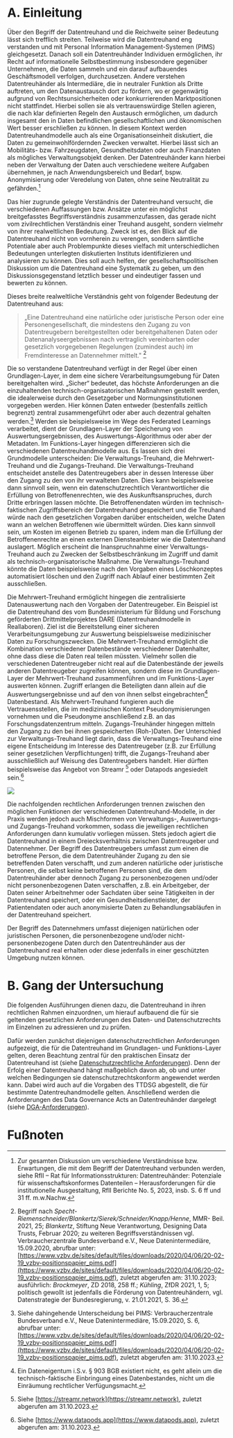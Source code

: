 # A. Einleitung

Über den Begriff der Datentreuhand und die Reichweite seiner Bedeutung lässt sich trefflich streiten. Teilweise wird die Datentreuhand eng verstanden und mit Personal Information Management-Systemen (PIMS) gleichgesetzt. Danach soll ein Datentreuhänder Individuen ermöglichen, ihr Recht auf informationelle Selbstbestimmung insbesondere gegenüber Unternehmen, die Daten sammeln und ein darauf aufbauendes Geschäftsmodell verfolgen, durchzusetzen. Andere verstehen Datentreuhänder als Intermediäre, die in neutraler Funktion als Dritte auftreten, um den Datenaustausch dort zu fördern, wo er gegenwärtig aufgrund von Rechtsunsicherheiten oder konkurrierenden Marktpositionen nicht stattfindet. Hierbei sollen sie als vertrauenswürdige Stellen agieren, die nach klar definierten Regeln den Austausch ermöglichen, um dadurch insgesamt den in Daten befindlichen gesellschaftlichen und ökonomischen Wert besser erschließen zu können. In diesem Kontext werden Datentreuhandmodelle auch als eine Organisationseinheit diskutiert, die Daten zu gemeinwohlfördernden Zwecken verwaltet. Hierbei lässt sich an Mobilitäts- bzw. Fahrzeugdaten, Gesundheitsdaten oder auch Finanzdaten als mögliches Verwaltungsobjekt denken. Der Datentreuhänder kann hierbei neben der Verwaltung der Daten auch verschiedene weitere Aufgaben übernehmen, je nach Anwendungsbereich und Bedarf, bspw. Anonymisierung oder Veredelung von Daten, ohne seine Neutralität zu gefährden.[^1]

Das hier zugrunde gelegte Verständnis der Datentreuhand versucht, die verschiedenen Auffassungen bzw. Ansätze unter ein möglichst breitgefasstes Begriffsverständnis zusammenzufassen, das gerade nicht vom zivilrechtlichen Verständnis einer Treuhand ausgeht, sondern vielmehr von ihrer realweltlichen Bedeutung. Zweck ist es, den Blick auf die Datentreuhand nicht von vornherein zu verengen, sondern sämtliche Potentiale aber auch Problempunkte dieses vielfach mit unterschiedlichen Bedeutungen unterlegten diskutierten Instituts identifizieren und analysieren zu können. Dies soll auch helfen, der gesellschaftspolitischen Diskussion um die Datentreuhand eine Systematik zu geben, um den Diskussionsgegenstand letztlich besser und eindeutiger fassen und bewerten zu können.

Dieses breite realweltliche Verständnis geht von folgender Bedeutung der Datentreuhand aus:

>„Eine Datentreuhand eine natürliche oder juristische Person oder eine Personengesellschaft, die mindestens den Zugang zu von Datentreugebern bereitgestellten oder bereitgehaltenen Daten oder Datenanalyseergebnissen nach vertraglich vereinbarten oder gesetzlich vorgegebenen Regelungen (zumindest auch) im Fremdinteresse an Datennehmer mittelt." [^2]

Die so verstandene Datentreuhand verfügt in der Regel über einen Grundlagen-Layer, in dem eine sichere Verarbeitungsumgebung für Daten bereitgehalten wird. „Sicher“ bedeutet, das höchste Anforderungen an die einzuhaltenden technisch-organisatorischen Maßnahmen gestellt werden, die idealerweise durch den Gesetzgeber und Normungsinstitutionen vorgegeben werden. Hier können Daten entweder (bestenfalls zeitlich begrenzt) zentral zusammengeführt oder aber auch dezentral gehalten werden.[^3] Werden sie beispielsweise im Wege des Federated Learnings verarbeitet, dient der Grundlagen-Layer der Speicherung von Auswertungsergebnissen, des Auswertungs-Algorithmus oder aber der Metadaten. Im Funktions-Layer hingegen differenzieren sich die verschiedenen Datentreuhandmodelle aus. Es lassen sich drei Grundmodelle unterscheiden: Die Verwaltungs-Treuhand, die Mehrwert-Treuhand und die Zugangs-Treuhand. Die Verwaltungs-Treuhand entscheidet anstelle des Datentreugebers aber in dessen Interesse über den Zugang zu den von ihr verwalteten Daten. Dies kann beispielsweise dann sinnvoll sein, wenn ein datenschutzrechtlich Verantwortlicher die Erfüllung von Betroffenenrechten, wie des Auskunftsanspruches, durch Dritte erbringen lassen möchte. Die Betroffenendaten würden im technisch-faktischen Zugriffsbereich der Datentreuhand gespeichert und die Treuhand würde nach den gesetzlichen Vorgaben darüber entscheiden, welche Daten wann an welchen Betroffenen wie übermittelt würden. Dies kann sinnvoll sein, um Kosten im eigenen Betrieb zu sparen, indem man die Erfüllung der Betroffenenrechte an einen externen Diensteanbieter wie die Datentreuhand auslagert. Möglich erscheint die Inanspruchnahme einer Verwaltungs-Treuhand auch zu Zwecken der Selbstbeschränkung im Zugriff und damit als technisch-organisatorische Maßnahme. Die Verwaltungs-Treuhand könnte die Daten beispielsweise nach den Vorgaben eines Löschkonzeptes automatisiert löschen und den Zugriff nach Ablauf einer bestimmten Zeit ausschließen.

Die Mehrwert-Treuhand ermöglicht hingegen die zentralisierte Datenauswertung nach den Vorgaben der Datentreugeber. Ein Beispiel ist die Datentreuhand des vom Bundesministerium für Bildung und Forschung geförderten Drittmittelprojektes DARE (Datentreuhandmodelle in Reallaboren). Ziel ist die Bereitstellung einer sicheren Verarbeitungsumgebung zur Auswertung beispielsweise medizinischer Daten zu Forschungszwecken. Die Mehrwert-Treuhand ermöglicht die Kombination verschiedener Datenbestände verschiedener Datenhalter, ohne dass diese die Daten real teilen müssten. Vielmehr sollen die verschiedenen Datentreugeber nicht real auf die Datenbestände der jeweils anderen Datentreugeber zugreifen können, sondern diese im Grundlagen-Layer der Mehrwert-Treuhand zusammenführen und im Funktions-Layer auswerten können. Zugriff erlangen die Beteiligten dann allein auf die Auswertungsergebnisse und auf den von ihnen selbst eingebrachten[^4] Datenbestand. Als Mehrwert-Treuhand fungieren auch die Vertrauensstellen, die im medizinischen Kontext Pseudonymisierungen vornehmen und die Pseudonyme anschließend z.B. an das Forschungsdatenzentrum mitteln. Zugangs-Treuhänder hingegen mitteln den Zugang zu den bei ihnen gespeicherten (Roh-)Daten. Der Unterschied zur Verwaltungs-Treuhand liegt darin, dass die Verwaltungs-Treuhand eine eigene Entscheidung im Interesse des Datentreugeber (z.B. zur Erfüllung seiner gesetzlichen Verpflichtungen) trifft, die Zugangs-Treuhand aber ausschließlich auf Weisung des Datentreugebers handelt. Hier dürften beispielsweise das Angebot von Streamr [^5] oder Datapods angesiedelt sein.[^6]

<img src='../Baukastenmodell/Baukastenmodell.png'>

Die nachfolgenden rechtlichen Anforderungen trennen zwischen den möglichen Funktionen der verschiedenen Datentreuhand-Modelle, in der Praxis werden jedoch auch Mischformen von Verwaltungs-, Auswertungs- und Zugangs-Treuhand vorkommen, sodass die jeweiligen rechtlichen Anforderungen dann kumulativ vorliegen müssen. Stets jedoch agiert die Datentreuhand in einem Dreiecksverhältnis zwischen Datentreugeber und Datennehmer. Der Begriff des Datentreugebers umfasst zum einen die betroffene Person, die dem Datentreuhänder Zugang zu den sie betreffenden Daten verschafft, und zum anderen natürliche oder juristische Personen, die selbst keine betroffenen Personen sind, die dem Datentreuhänder aber dennoch Zugang zu personenbezogenen und/oder nicht personenbezogenen Daten verschaffen, z.B. ein Arbeitgeber, der Daten seiner Arbeitnehmer oder Sachdaten über seine Tätigkeiten in der Datentreuhand speichert, oder ein Gesundheitsdienstleister, der Patientendaten oder auch anonymisierte Daten zu Behandlungsabläufen in der Datentreuhand speichert.

Der Begriff des Datennehmers umfasst diejenigen natürlichen oder juristischen Personen, die personenbezogene und/oder nicht-personenbezogene Daten durch den Datentreuhänder aus der Datentreuhand real erhalten oder diese jedenfalls in einer geschützten Umgebung nutzen können.

# B. Gang der Untersuchung

Die folgenden Ausführungen dienen dazu, die Datentreuhand in ihren rechtlichen Rahmen einzuordnen, um hierauf aufbauend die für sie geltenden gesetzlichen Anforderungen des Daten- und Datenschutzrechts im Einzelnen zu adressieren und zu prüfen.

Dafür werden zunächst diejenigen datenschutzrechtlichen Anforderungen aufgezeigt, die für die Datentreuhand im Grundlagen- und Funktions-Layer gelten, deren Beachtung zentral für den praktischen Einsatz der Datentreuhand ist (siehe [Datenschutzrechtliche Anforderungen](../Datenschutzrechtliche%20Anforderungen)). Denn der Erfolg einer Datentreuhand hängt maßgeblich davon ab, ob und unter welchen Bedingungen sie datenschutzrechtskonform angewendet werden kann. Dabei wird auch auf die Vorgaben des TTDSG abgestellt, die für bestimmte Datentreuhandmodelle gelten. Anschließend werden die Anforderungen des Data Governance Acts an Datentreuhänder dargelegt (siehe [DGA-Anforderungen](../DGA-Anforderungen)).

# Fußnoten

[^1]: Zur gesamten Diskussion um verschiedene Verständnisse bzw. Erwartungen, die mit dem Begriff der Datentreuhand verbunden werden, siehe RfII – Rat für Informationsstrukturen: Datentreuhänder: Potenziale für wissenschaftskonformes Datenteilen – Herausforderungen für die institutionelle Ausgestaltung, RfII Berichte No. 5, 2023, insb. S. 6 ff und 31 ff. m.w.Nachw.

[^2]: Begriff nach _Specht-Riemenschneider/Blankertz/Sierek/Schneider/Knapp/Henne_, MMR- Beil. 2021, 25; _Blankertz_, Stiftung Neue Verantwortung, Designing Data Trusts, Februar 2020; zu weiteren Begriffsverständnissen vgl. Verbraucherzentrale Bundesverband e.V., Neue Datenintermediäre, 15.09.2020, abrufbar unter: [https://www.vzbv.de/sites/default/files/downloads/2020/04/06/20-02-19_vzbv-positionspapier_pims.pdf](https://www.vzbv.de/sites/default/files/downloads/2020/04/06/20-02-19_vzbv-positionspapier_pims.pdf), zuletzt abgerufen am: 31.10.2023; ausführlich: _Brockmeyer_, ZD 2018, 258 ff.; _Kühling_, ZfDR 2021, 1, 5; politisch gewollt ist jedenfalls die Förderung von Datentreuhändern, vgl. Datenstrategie der Bundesregierung, v. 21.01.2021, S. 36.

[^3]: Siehe dahingehende Unterscheidung bei PIMS: Verbraucherzentrale Bundesverband e.V., Neue Datenintermediäre, 15.09.2020, S. 6, abrufbar unter: [https://www.vzbv.de/sites/default/files/downloads/2020/04/06/20-02-19_vzbv-positionspapier_pims.pdf](https://www.vzbv.de/sites/default/files/downloads/2020/04/06/20-02-19_vzbv-positionspapier_pims.pdf), zuletzt abgerufen am: 31.10.2023.

[^4]: Ein Dateneigentum i.S.v. § 903 BGB existiert nicht, es geht allein um die technisch-faktische Einbringung eines Datenbestandes, nicht um die Einräumung rechtlicher Verfügungsmacht.

[^5]: Siehe [https://streamr.network](https://streamr.network), zuletzt abgerufen am 31.10.2023.

[^6]: Siehe [https://www.datapods.app](https://www.datapods.app), zuletzt abgerufen am: 31.10.2023.
